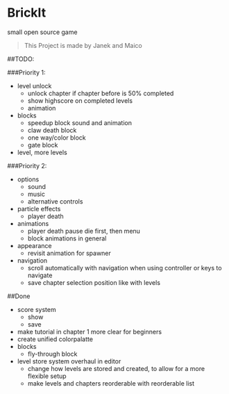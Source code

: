 # BrickIt
small open source game

> This Project is made by
> Janek and Maico

##TODO:

###Priority 1:

- level unlock
	- unlock chapter if chapter before is 50% completed
	- show highscore on completed levels
	- animation
- blocks
	- speedup block sound and animation
	- claw death block
	- one way/color block
	- gate block
- level, more levels

###Priority 2:

- options
	- sound
	- music
    - alternative controls
- particle effects
	- player death
- animations
	- player death pause
	  die first, then menu
    - block animations in general
- appearance
    - revisit animation for spawner
- navigation
	- scroll automatically with navigation when using controller or keys to navigate
	- save chapter selection position like with levels


##Done

- score system
    - show
    - save
- make tutorial in chapter 1 more clear for beginners
- create unified colorpalatte
- blocks
	- fly-through block
- level store system overhaul in editor
    - change how levels are stored and created, to allow for a more flexible setup
	- make levels and chapters reorderable with reorderable list
